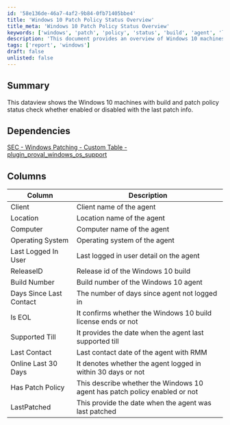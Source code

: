 ```yaml
---
id: '58e136de-46a7-4af2-9b84-0fb71405bbe4'
title: 'Windows 10 Patch Policy Status Overview'
title_meta: 'Windows 10 Patch Policy Status Overview'
keywords: ['windows', 'patch', 'policy', 'status', 'build', 'agent', 'last', 'contact']
description: 'This document provides an overview of Windows 10 machines, detailing their build and patch policy status, including whether patch policies are enabled or disabled, along with the latest patch information and agent contact details.'
tags: ['report', 'windows']
draft: false
unlisted: false
---
```

## Summary

This dataview shows the Windows 10 machines with build and patch policy status check whether enabled or disabled with the last patch info.

## Dependencies

[SEC - Windows Patching - Custom Table - plugin_proval_windows_os_support](https://proval.itglue.com/DOC-5078775-7780690)

## Columns

| Column                        | Description                                                 |
|-------------------------------|-------------------------------------------------------------|
| Client                        | Client name of the agent                                    |
| Location                      | Location name of the agent                                  |
| Computer                      | Computer name of the agent                                  |
| Operating System              | Operating system of the agent                               |
| Last Logged In User           | Last logged in user detail on the agent                    |
| ReleaseID                    | Release id of the Windows 10 build                         |
| Build Number                  | Build number of the Windows 10 agent                        |
| Days Since Last Contact       | The number of days since agent not logged in                |
| Is EOL                        | It confirms whether the Windows 10 build license ends or not|
| Supported Till                | It provides the date when the agent last supported till     |
| Last Contact                  | Last contact date of the agent with RMM                    |
| Online Last 30 Days           | It denotes whether the agent logged in within 30 days or not|
| Has Patch Policy              | This describe whether the Windows 10 agent has patch policy enabled or not |
| LastPatched                   | This provide the date when the agent was last patched       |













